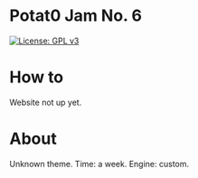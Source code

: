 
# Potat0 Jam No. 6

[![License: GPL v3](https://img.shields.io/badge/License-GPLv3-blue.svg)](https://www.gnu.org/licenses/gpl-3.0)

# How to

Website not up yet.

# About 

Unknown theme.
Time: a week.
Engine: custom.
